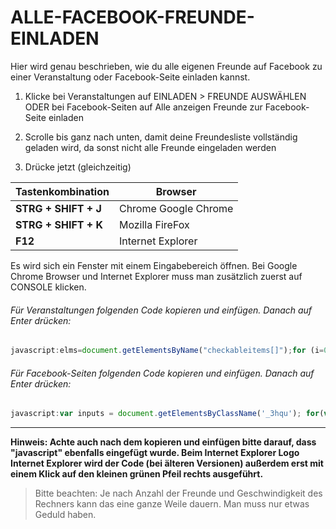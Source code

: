 # ALLE-FACEBOOK-FREUNDE-EINLADEN
Hier wird genau beschrieben, wie du alle eigenen Freunde auf Facebook zu einer Veranstaltung oder Facebook-Seite einladen kannst.

1. Klicke bei Veranstaltungen auf EINLADEN > FREUNDE AUSWÄHLEN ODER bei Facebook-Seiten auf Alle anzeigen Freunde zur Facebook-Seite einladen

2. Scrolle bis ganz nach unten, damit deine Freundesliste vollständig geladen wird, da sonst nicht alle Freunde eingeladen werden

3. Drücke jetzt (gleichzeitig)

Tastenkombination  | Browser
------------- | -------------
**STRG + SHIFT + J**  | Chrome Google Chrome
**STRG + SHIFT + K**  | Mozilla FireFox
**F12**  | Internet Explorer

Es wird sich ein Fenster mit einem Eingabebereich öffnen. 
Bei Google Chrome Browser und Internet Explorer muss man zusätzlich zuerst auf CONSOLE klicken.

###### Für Veranstaltungen folgenden Code kopieren und einfügen. Danach auf Enter drücken:
```javascript
javascript:elms=document.getElementsByName("checkableitems[]");for (i=0;i<elms.length;i++){if (elms[i].type="checkbox" )elms[i].click()}
```

###### Für Facebook-Seiten folgenden Code kopieren und einfügen. Danach auf Enter drücken:
```javascript
javascript:var inputs = document.getElementsByClassName('_3hqu'); for(var i=0; i<inputs.length;i++) { inputs[i].click() };
```

***

**Hinweis: Achte auch nach dem kopieren und einfügen bitte darauf, dass "javascript" ebenfalls eingefügt wurde. Beim Internet Explorer Logo Internet Explorer wird der Code (bei älteren Versionen) außerdem erst mit einem Klick auf den kleinen grünen Pfeil rechts ausgeführt.**


> Bitte beachten: Je nach Anzahl der Freunde und Geschwindigkeit des Rechners kann das eine ganze Weile dauern. Man muss nur etwas Geduld haben.
